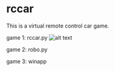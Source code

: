 # rccar

This is a virtual remote control car game.

game 1: rccar.py 
![alt text](https://github.com/lchengli59/rccar.git/rccar.png?raw=true)

game 2: robo.py

game 3: winapp

